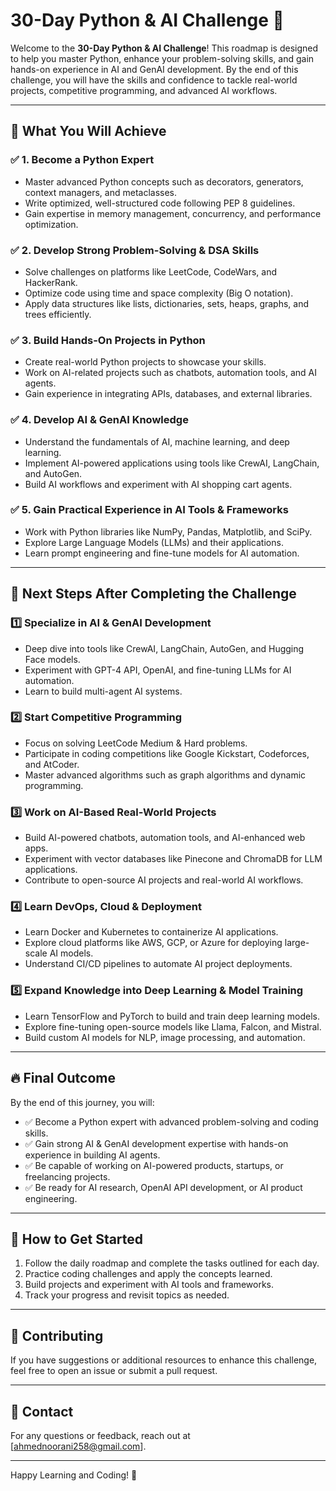# 30-Day Python & AI Challenge 🚀

Welcome to the **30-Day Python & AI Challenge**! This roadmap is designed to help you master Python, enhance your problem-solving skills, and gain hands-on experience in AI and GenAI development. By the end of this challenge, you will have the skills and confidence to tackle real-world projects, competitive programming, and advanced AI workflows.

---

## 🎯 What You Will Achieve

### ✅ 1. Become a Python Expert
- Master advanced Python concepts such as decorators, generators, context managers, and metaclasses.
- Write optimized, well-structured code following PEP 8 guidelines.
- Gain expertise in memory management, concurrency, and performance optimization.

### ✅ 2. Develop Strong Problem-Solving & DSA Skills
- Solve challenges on platforms like LeetCode, CodeWars, and HackerRank.
- Optimize code using time and space complexity (Big O notation).
- Apply data structures like lists, dictionaries, sets, heaps, graphs, and trees efficiently.

### ✅ 3. Build Hands-On Projects in Python
- Create real-world Python projects to showcase your skills.
- Work on AI-related projects such as chatbots, automation tools, and AI agents.
- Gain experience in integrating APIs, databases, and external libraries.

### ✅ 4. Develop AI & GenAI Knowledge
- Understand the fundamentals of AI, machine learning, and deep learning.
- Implement AI-powered applications using tools like CrewAI, LangChain, and AutoGen.
- Build AI workflows and experiment with AI shopping cart agents.

### ✅ 5. Gain Practical Experience in AI Tools & Frameworks
- Work with Python libraries like NumPy, Pandas, Matplotlib, and SciPy.
- Explore Large Language Models (LLMs) and their applications.
- Learn prompt engineering and fine-tune models for AI automation.

---

## 🚀 Next Steps After Completing the Challenge

### 1️⃣ Specialize in AI & GenAI Development
- Deep dive into tools like CrewAI, LangChain, AutoGen, and Hugging Face models.
- Experiment with GPT-4 API, OpenAI, and fine-tuning LLMs for AI automation.
- Learn to build multi-agent AI systems.

### 2️⃣ Start Competitive Programming
- Focus on solving LeetCode Medium & Hard problems.
- Participate in coding competitions like Google Kickstart, Codeforces, and AtCoder.
- Master advanced algorithms such as graph algorithms and dynamic programming.

### 3️⃣ Work on AI-Based Real-World Projects
- Build AI-powered chatbots, automation tools, and AI-enhanced web apps.
- Experiment with vector databases like Pinecone and ChromaDB for LLM applications.
- Contribute to open-source AI projects and real-world AI workflows.

### 4️⃣ Learn DevOps, Cloud & Deployment
- Learn Docker and Kubernetes to containerize AI applications.
- Explore cloud platforms like AWS, GCP, or Azure for deploying large-scale AI models.
- Understand CI/CD pipelines to automate AI project deployments.

### 5️⃣ Expand Knowledge into Deep Learning & Model Training
- Learn TensorFlow and PyTorch to build and train deep learning models.
- Explore fine-tuning open-source models like Llama, Falcon, and Mistral.
- Build custom AI models for NLP, image processing, and automation.

---

## 🔥 Final Outcome

By the end of this journey, you will:
- ✅ Become a Python expert with advanced problem-solving and coding skills.
- ✅ Gain strong AI & GenAI development expertise with hands-on experience in building AI agents.
- ✅ Be capable of working on AI-powered products, startups, or freelancing projects.
- ✅ Be ready for AI research, OpenAI API development, or AI product engineering.

---

## 📌 How to Get Started

1. Follow the daily roadmap and complete the tasks outlined for each day.
2. Practice coding challenges and apply the concepts learned.
3. Build projects and experiment with AI tools and frameworks.
4. Track your progress and revisit topics as needed.

---

## 🤝 Contributing

If you have suggestions or additional resources to enhance this challenge, feel free to open an issue or submit a pull request.

---

## 📧 Contact

For any questions or feedback, reach out at [ahmednoorani258@gmail.com].

---

Happy Learning and Coding! 🚀
